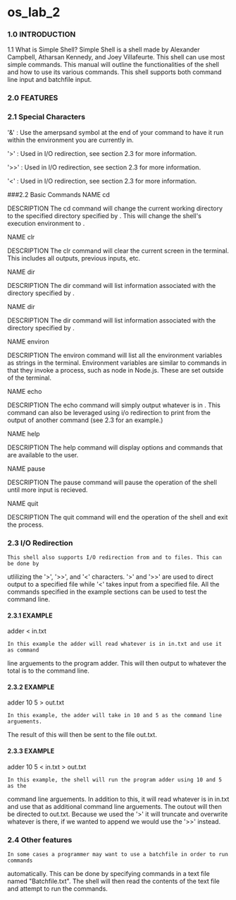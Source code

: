 # os_lab_2

### 1.0 INTRODUCTION

1.1 What is Simple Shell?
Simple Shell is a shell made by Alexander Campbell, Atharsan Kennedy, and Joey
Villafeurte. This shell can use most simple commands. This manual will outline
the functionalities of the shell and how to use its various commands. This shell
supports both command line input and batchfile input.

### 2.0 FEATURES

### 2.1 Special Characters

  '&' : Use the amerpsand symbol at the end of your command to have it run within
    the environment you are currently in.

  '>' : Used in I/O redirection, see section 2.3 for more information.

  '>>' : Used in I/O redirection, see section 2.3 for more information.

  '<' : Used in I/O redirection, see section 2.3 for more information.

###2.2 Basic Commands
  NAME cd <directory>

  DESCRIPTION
    The cd command will change the current working directory to the specified
  directory specified by <directory>. This will change the shell's execution
  environment to <directory>.

  NAME clr

  DESCRIPTION
    The clr command will clear the current screen in the terminal. This includes
    all outputs, previous inputs, etc.

  NAME dir <directory>

  DESCRIPTION
    The dir command will list information associated with the directory specified
  by <directory>.

  NAME dir <directory>

  DESCRIPTION
    The dir command will list information associated with the directory specified
  by <directory>.

  NAME environ

  DESCRIPTION
    The environ command will list all the environment variables as strings in the
  terminal. Environment variables are similar to commands in that they invoke a
  process, such as node in Node.js. These are set outside of the terminal.

  NAME echo <comment>

  DESCRIPTION
    The echo command will simply output whatever is in <comment>. This command can
  also be leveraged using i/o redirection to print from the output of another
  command (see 2.3 for an example.)

  NAME help

  DESCRIPTION
    The help command will display options and commands that are available to the user.

  NAME pause

  DESCRIPTION
    The pause command will pause the operation of the shell until more input is
  recieved.

  NAME quit

  DESCRIPTION
    The quit command will end the operation of the shell and exit the process.

### 2.3 I/O Redirection
    This shell also supports I/O redirection from and to files. This can be done by
  utlilizing the '>', '>>', and '<' characters. '>' and '>>' are used to direct
  output to a specified file while '<' takes input from a specified file. All the
  commands specified in the example sections can be used to test the command line.

  #### 2.3.1 EXAMPLE

  adder < in.txt

    In this example the adder will read whatever is in in.txt and use it as command
  line arguements to the program adder. This will then output to whatever the total
  is to the command line.

  #### 2.3.2 EXAMPLE

  adder 10 5 > out.txt

    In this example, the adder will take in 10 and 5 as the command line arguements.
  The result of this will then be sent to the file out.txt.

  #### 2.3.3 EXAMPLE

  adder 10 5 < in.txt > out.txt

    In this example, the shell will run the program adder using 10 and 5 as the
  command line arguements. In addition to this, it will read whatever is in in.txt
  and use that as additional command line arguements. The outout will then be directed
  to out.txt. Because we used the '>' it will truncate and overwrite whatever
  is there, if we wanted to append we would use the '>>' instead.

### 2.4 Other features
    In some cases a programmer may want to use a batchfile in order to run commands
  automatically. This can be done by specifying commands in a text file named
  "Batchfile.txt". The shell will then read the contents of the text file and
  attempt to run the commands.
